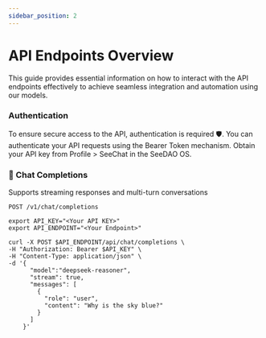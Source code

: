 ```yaml
---
sidebar_position: 2
---
```

# API Endpoints Overview
This guide provides essential information on how to interact with the API endpoints effectively to achieve seamless integration and automation using our models.

### Authentication

To ensure secure access to the API, authentication is required 🛡️. You can authenticate your API requests using the Bearer Token mechanism. Obtain your API key from Profile > SeeChat in the SeeDAO OS.

### 💬 Chat Completions
Supports streaming responses and multi-turn conversations

```shell
POST /v1/chat/completions
```

```shell
export API_KEY="<Your API KEY>"
export API_ENDPOINT="<Your Endpoint>"

curl -X POST $API_ENDPOINT/api/chat/completions \
-H "Authorization: Bearer $API_KEY" \
-H "Content-Type: application/json" \
-d '{
      "model":"deepseek-reasoner",
      "stream": true,
      "messages": [
        {
          "role": "user",
          "content": "Why is the sky blue?"
        }
      ]
    }'
```
